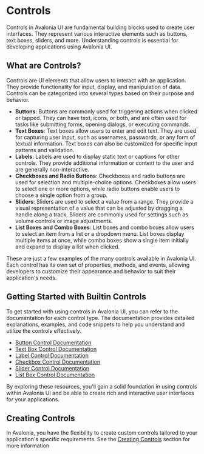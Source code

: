 # Controls

Controls in Avalonia UI are fundamental building blocks used to create user interfaces. They represent various interactive elements such as buttons, text boxes, sliders, and more. Understanding controls is essential for developing applications using Avalonia UI.

## What are Controls?

Controls are UI elements that allow users to interact with an application. They provide functionality for input, display, and manipulation of data. Controls can be categorized into several types based on their purpose and behavior.

- **Buttons**: Buttons are commonly used for triggering actions when clicked or tapped. They can have text, icons, or both, and are often used for tasks like submitting forms, opening dialogs, or executing commands.
- **Text Boxes**: Text boxes allow users to enter and edit text. They are used for capturing user input, such as usernames, passwords, or any form of textual information. Text boxes can also be customized for specific input patterns and validation.
- **Labels**: Labels are used to display static text or captions for other controls. They provide additional information or context to the user and are generally non-interactive.
- **Checkboxes and Radio Buttons**: Checkboxes and radio buttons are used for selection and multiple-choice options. Checkboxes allow users to select one or more options, while radio buttons enable users to choose a single option from a group.
- **Sliders**: Sliders are used to select a value from a range. They provide a visual representation of a value that can be adjusted by dragging a handle along a track. Sliders are commonly used for settings such as volume controls or image adjustments.
- **List Boxes and Combo Boxes**: List boxes and combo boxes allow users to select an item from a list or a dropdown menu. List boxes display multiple items at once, while combo boxes show a single item initially and expand to display a list when clicked.

These are just a few examples of the many controls available in Avalonia UI. Each control has its own set of properties, methods, and events, allowing developers to customize their appearance and behavior to suit their application's needs.

## Getting Started with Builtin Controls

To get started with using controls in Avalonia UI, you can refer to the documentation for each control type. The documentation provides detailed explanations, examples, and code snippets to help you understand and utilize the controls effectively.

- [Button Control Documentation](builtin-controls/button)
- [Text Box Control Documentation](builtin-controls/textbox)
- [Label Control Documentation](builtin-controls/label)
- [Checkbox Control Documentation](builtin-controls/checkbox)
- [Slider Control Documentation](builtin-controls/slider)
- [List Box Control Documentation](builtin-controls/listbox)

By exploring these resources, you'll gain a solid foundation in using controls within Avalonia UI and be able to create rich and interactive user interfaces for your applications.

## Creating Controls

In Avalonia, you have the flexibility to create custom controls tailored to your application's specific requirements. See the [Creating Controls](creating-controls/index) section for more information